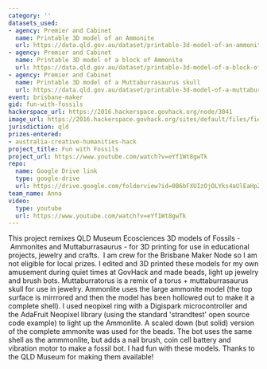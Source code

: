 ```yaml
---
category: ''
datasets_used:
- agency: Premier and Cabinet
  name: Printable 3D model of an Ammonite
  url: https://data.qld.gov.au/dataset/printable-3d-model-of-an-ammonite
- agency: Premier and Cabinet
  name: Printable 3D model of a block of Ammonite
  url: https://data.qld.gov.au/dataset/printable-3d-model-of-a-block-of-ammonite
- agency: Premier and Cabinet
  name: Printable 3D model of a Muttaburrasaurus skull
  url: https://data.qld.gov.au/dataset/printable-3d-model-of-a-muttaburrasaurus-skull
event: brisbane-maker
gid: fun-with-fossils
hackerspace_url: https://2016.hackerspace.govhack.org/node/3041
image_url: https://2016.hackerspace.govhack.org/sites/default/files/field/image/ammonitebot.jpg
jurisdiction: qld
prizes-entered:
- australia-creative-humanities-hack
project_title: Fun with Fossils
project_url: https://www.youtube.com/watch?v=eYf1Wt8gwTk
repo:
  name: Google Drive link
  type: google-drive
  url: https://drive.google.com/folderview?id=0B6bFXUIzOjOLYks4aUlEaHpZMTA&usp=sharing
team_name: Anna
video:
  type: youtube
  url: https://www.youtube.com/watch?v=eYf1Wt8gwTk
---
```


This project remixes QLD Museum Ecosciences 3D models of Fossils - Ammonites and Muttaburrasaurus - for 3D printing for use in educational projects, jewelry and crafts. 
I am crew for the Brisbane Maker Node so I am not eligible for local prizes.
I edited and 3D printed these models for my own amusement during quiet times at GovHack and made beads, light up jewelry and brush bots.
Muttaburratorus is a remix of a torus + muttaburrasaurus skull for use in jewelry.
Ammonlite uses the large ammonite model (the top surface is mirrrored and then the model has been hollowed out to make it a complete shell). I used neopixel ring with a Digispark microcontroller and the AdaFruit Neopixel library (using the standard 'strandtest' open source code example) to light up the Ammonlite.
A scaled down (but solid) version of the complete ammonite was used for the beads.
The bot uses the same shell as the ammmonlite, but adds a nail brush, coin cell battery and vibration motor to make a fossil bot.
I had fun with these models. Thanks to the QLD Museum for making them available!